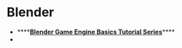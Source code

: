 # Blender

* \*\*\*\*[**Blender Game Engine Basics Tutorial Series**](https://www.youtube.com/playlist?list=PLda3VoSoc_TSS7ht07sCt8zDCyAenOG6i)\*\*\*\*
* 


